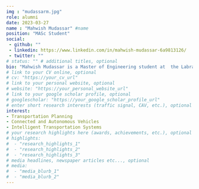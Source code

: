 ```yaml
---
img : "mudassarm.jpg"
role: alumni
date: 2023-03-27
name : "Mahwish Mudassar" #name
position: "MASc Student" 
social: 
 - github: ""
 - linkedin: https://www.linkedin.com/in/mahwish-mudassar-6a9813126/
 - twitter: ""
# status: "" # additional titles, optional
bio: "Mahwish Mudassar is a Master of Engineering student at  the Labratory of Innovations in Transportation at Ryerson University supervised by Dr.Bilal Farooq. Mahwish research focused on autonomous vehicles and human behavioural patterns. In particular determining the reaction time. Mahwish has one year of consulting experience working on projects such as Scarborough Light Rail Transit Project, Finch West Light Rail Transit, and other large diameters watermain projects in the Greater Toronto Area during her undergraduate degree. She was also working as research assistant in the final year of undergraduate and received valuable knowledge while working and studying at Ryerson University. Mahwish graduated with a Bachelor of Civil Engineering Degree from Ryerson Universiry in 2020 and began her M.Eng at Ryerson University."
# link to your CV online, optional
# cv: "https://your_cv_url" 
# link to your personal website, optional
# website: "https://your_personal_website_url" 
# link to your google scholar profile, optional
# googlescholar: "https://your_google_scholar_profile_url"
# enter short research interests (traffic signal, CAV, etc.), optional
interest: 
- Transportation Planning
- Connected and Autonomous Vehicles
- Intelligent Transportation Systems
# your research highlights here (awards, achievements, etc.), optional
# highlights: 
#  - "research_highlights_1"
#  - "research_highlights_2"
#  - "research_highlights_3" 
# media headlines, newspaper articles etc..., optional
# media: 
#  - "media_blurb_1"
#  - "media_blurb_2" 
---
```

